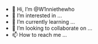 - 👋 Hi, I’m @W1nniethewho
- 👀 I’m interested in ...
- 🌱 I’m currently learning ...
- 💞️ I’m looking to collaborate on ...
- 📫 How to reach me ...

<!---
W1nniethewho/W1nniethewho is a ✨ special ✨ repository because its `README.md` (this file) appears on your GitHub profile.
You can click the Preview link to take a look at your changes.
--->
